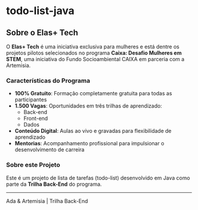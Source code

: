 # todo-list-java

## Sobre o Elas+ Tech

O **Elas+ Tech** é uma iniciativa exclusiva para mulheres e está dentre os projetos pilotos selecionados no programa **Caixa: Desafio Mulheres em STEM**, uma iniciativa do Fundo Socioambiental CAIXA em parceria com a Artemisia.

### Características do Programa

- **100% Gratuito**: Formação completamente gratuita para todas as participantes
- **1.500 Vagas**: Oportunidades em três trilhas de aprendizado:
  - Back-end
  - Front-end
  - Dados
- **Conteúdo Digital**: Aulas ao vivo e gravadas para flexibilidade de aprendizado
- **Mentorias**: Acompanhamento profissional para impulsionar o desenvolvimento de carreira

### Sobre este Projeto

Este é um projeto de lista de tarefas (todo-list) desenvolvido em Java como parte da **Trilha Back-End** do programa.

---

Ada & Artemisia | Trilha Back-End
